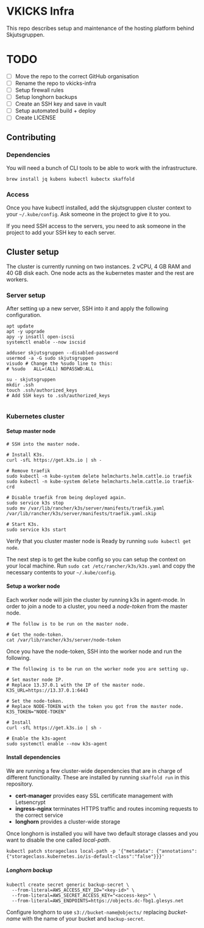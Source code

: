 # VKICKS Infra

This repo describes setup and maintenance of the hosting platform behind Skjutsgruppen.

# TODO

- [ ] Move the repo to the correct GitHub organisation
- [ ] Rename the repo to vkicks-infra
- [ ] Setup firewall rules
- [ ] Setup longhorn backups
- [ ] Create an SSH key and save in vault
- [ ] Setup automated build + deploy
- [ ] Create LICENSE

## Contributing

### Dependencies

You will need a bunch of CLI tools to be able to work with the infrastructure.

```shell
brew install jq kubens kubectl kubectx skaffold
```

### Access

Once you have kubectl installed, add the skjutsgruppen cluster context to your `~/.kube/config`. Ask someone in the project to give it to you.

If you need SSH access to the servers, you need to ask someone in the project to add your SSH key to each server.

## Cluster setup

The cluster is currently running on two instances. 2 vCPU, 4 GB RAM and 40 GB disk each. One node acts as the kubernetes master and the rest are workers.

### Server setup

After setting up a new server, SSH into it and apply the following configuration.

```shell
apt update
apt -y upgrade
apy -y insatll open-iscsi
systemctl enable --now iscsid

adduser skjutsgruppen --disabled-password
usermod -a -G sudo skjutsgruppen
visudo # Change the %sudo line to this:
# %sudo   ALL=(ALL) NOPASSWD:ALL

su - skjutsgruppen
mkdir .ssh
touch .ssh/authorized_keys
# Add SSH keys to .ssh/authorized_keys


```

### Kubernetes cluster

#### Setup master node

```shell
# SSH into the master node.

# Install K3s.
curl -sfL https://get.k3s.io | sh -

# Remove traefik
sudo kubectl -n kube-system delete helmcharts.helm.cattle.io traefik
sudo kubectl -n kube-system delete helmcharts.helm.cattle.io traefik-crd

# Disable traefik from being deployed again.
sudo service k3s stop
sudo mv /var/lib/rancher/k3s/server/manifests/traefik.yaml /var/lib/rancher/k3s/server/manifests/traefik.yaml.skip

# Start K3s.
sudo service k3s start
```

Verify that you cluster master node is Ready by running `sudo kubectl get node`.

The next step is to get the kube config so you can setup the context on your local machine. Run `sudo cat /etc/rancher/k3s/k3s.yaml` and copy the necessary contents to your `~/.kube/config`.

#### Setup a worker node

Each worker node will join the cluster by running k3s in agent-mode. In order to join a node to a cluster, you need a _node-token_ from the master node.

```shell
# The follow is to be run on the master node.

# Get the node-token.
cat /var/lib/rancher/k3s/server/node-token
```

Once you have the node-token, SSH into the worker node and run the following.

```shell
# The following is to be run on the worker node you are setting up.

# Set master node IP.
# Replace 13.37.0.1 with the IP of the master node.
K3S_URL=https://13.37.0.1:6443

# Set the node-token.
# Replace NODE-TOKEN with the token you got from the master node.
K3S_TOKEN="NODE-TOKEN"

# Install
curl -sfL https://get.k3s.io | sh -

# Enable the k3s-agent
sudo systemctl enable --now k3s-agent
```

#### Install dependencies

We are running a few cluster-wide dependencies that are in charge of different functionality. These are installed by running `skaffold run` in this repository.

- **cert-manager** provides easy SSL certificate management with Letsencrypt
- **ingress-nginx** terminates HTTPS traffic and routes incoming requests to the correct service
- **longhorn** provides a cluster-wide storage

Once longhorn is installed you will have two default storage classes and you want to disable the one called _local-path_.

```shell
kubectl patch storageclass local-path -p '{"metadata": {"annotations":{"storageclass.kubernetes.io/is-default-class":"false"}}}'
```

##### Longhorn backup

```shell
kubectl create secret generic backup-secret \
  --from-literal=AWS_ACCESS_KEY_ID="<key-id>" \
  --from-literal=AWS_SECRET_ACCESS_KEY="<access-key>" \
  --from-literal=AWS_ENDPOINTS=https://objects.dc-fbg1.glesys.net
```

Configure longhorn to use `s3://bucket-name@objects/` replacing _bucket-name_ with the name of your bucket and `backup-secret`.
